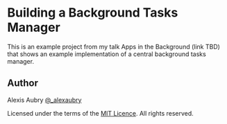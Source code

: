 # Building a Background Tasks Manager

This is an example project from my talk Apps in the Background (link TBD) that shows an example implementation of a central background tasks manager.

## Author

Alexis Aubry [@_alexaubry](https://twitter.com/alexaubry)

Licensed under the terms of the [MIT Licence](LICENCE). All rights reserved.
